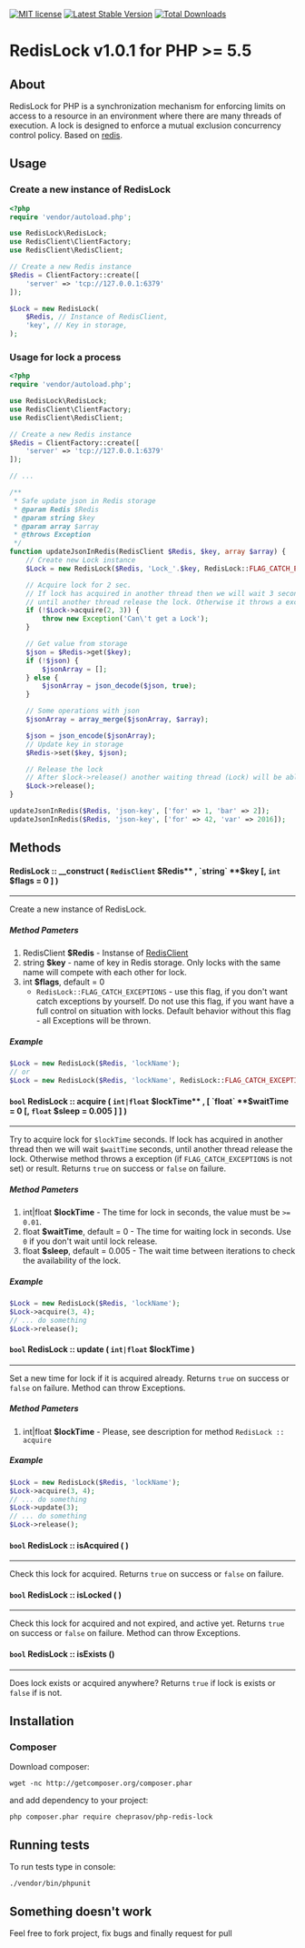 [![MIT license](http://img.shields.io/badge/license-MIT-brightgreen.svg)](http://opensource.org/licenses/MIT)
[![Latest Stable Version](https://poser.pugx.org/cheprasov/php-redis-lock/v/stable)](https://packagist.org/packages/cheprasov/php-redis-lock)
[![Total Downloads](https://poser.pugx.org/cheprasov/php-redis-lock/downloads)](https://packagist.org/packages/cheprasov/php-redis-lock)

# RedisLock v1.0.1 for PHP >= 5.5

## About
RedisLock for PHP is a synchronization mechanism for enforcing limits on access to a resource in an environment where there are many threads of execution. A lock is designed to enforce a mutual exclusion concurrency control policy. Based on [redis](http://redis.io/).


## Usage

### Create a new instance of RedisLock

```php
<?php
require 'vendor/autoload.php';

use RedisLock\RedisLock;
use RedisClient\ClientFactory;
use RedisClient\RedisClient;

// Create a new Redis instance
$Redis = ClientFactory::create([
    'server' => 'tcp://127.0.0.1:6379'
]);

$Lock = new RedisLock(
    $Redis, // Instance of RedisClient,
    'key', // Key in storage,
);
```

### Usage for lock a process

```php
<?php
require 'vendor/autoload.php';

use RedisLock\RedisLock;
use RedisClient\ClientFactory;
use RedisClient\RedisClient;

// Create a new Redis instance
$Redis = ClientFactory::create([
    'server' => 'tcp://127.0.0.1:6379'
]);

// ...

/**
 * Safe update json in Redis storage
 * @param Redis $Redis
 * @param string $key
 * @param array $array
 * @throws Exception
 */
function updateJsonInRedis(RedisClient $Redis, $key, array $array) {
    // Create new Lock instance
    $Lock = new RedisLock($Redis, 'Lock_'.$key, RedisLock::FLAG_CATCH_EXCEPTIONS);

    // Acquire lock for 2 sec.
    // If lock has acquired in another thread then we will wait 3 second,
    // until another thread release the lock. Otherwise it throws a exception.
    if (!$Lock->acquire(2, 3)) {
        throw new Exception('Can\'t get a Lock');
    }

    // Get value from storage
    $json = $Redis->get($key);
    if (!$json) {
        $jsonArray = [];
    } else {
        $jsonArray = json_decode($json, true);
    }

    // Some operations with json
    $jsonArray = array_merge($jsonArray, $array);

    $json = json_encode($jsonArray);
    // Update key in storage
    $Redis->set($key, $json);

    // Release the lock
    // After $lock->release() another waiting thread (Lock) will be able to update json in storage
    $Lock->release();
}

updateJsonInRedis($Redis, 'json-key', ['for' => 1, 'bar' => 2]);
updateJsonInRedis($Redis, 'json-key', ['for' => 42, 'var' => 2016]);

```

## Methods

#### RedisLock :: __construct ( `RedisClient` **$Redis** , `string` **$key** [, `int` **$flags** = 0 ] )
---
Create a new instance of RedisLock.

##### Method Pameters

1. RedisClient **$Redis** - Instanse of [RedisClient](https://github.com/cheprasov/php-redis-client)
2. string **$key** - name of key in Redis storage. Only locks with the same name will compete with each other for lock.
3. int **$flags**, default = 0
   * `RedisLock::FLAG_CATCH_EXCEPTIONS` - use this flag, if you don't want catch exceptions by yourself. Do not use this flag, if you want have a full control on situation with locks. Default behavior without this flag - all Exceptions will be thrown.

##### Example

```php
$Lock = new RedisLock($Redis, 'lockName');
// or
$Lock = new RedisLock($Redis, 'lockName', RedisLock::FLAG_CATCH_EXCEPTIONS);

```

#### `bool` RedisLock :: acquire ( `int|float` **$lockTime** , [ `float` **$waitTime** = 0 [, `float` **$sleep** = 0.005 ] ] )
---
Try to acquire lock for `$lockTime` seconds.
If lock has acquired in another thread then we will wait `$waitTime` seconds, until another thread release the lock.
Otherwise method throws a exception (if `FLAG_CATCH_EXCEPTIONS` is not set) or result.
Returns `true` on success or `false` on failure.

##### Method Pameters

1. int|float **$lockTime** - The time for lock in seconds, the value must be `>= 0.01`.
2. float **$waitTime**, default = 0 - The time for waiting lock in seconds. Use `0` if you don't wait until lock release.
3. float **$sleep**, default = 0.005 - The wait time between iterations to check the availability of the lock.

##### Example

```php
$Lock = new RedisLock($Redis, 'lockName');
$Lock->acquire(3, 4);
// ... do something
$Lock->release();
```

#### `bool` RedisLock :: update ( `int|float` **$lockTime** )
---
Set a new time for lock if it is acquired already. Returns `true` on success or `false` on failure. Method can throw Exceptions.

##### Method Pameters
1. int|float **$lockTime** - Please, see description for method `RedisLock :: acquire`

##### Example

```php
$Lock = new RedisLock($Redis, 'lockName');
$Lock->acquire(3, 4);
// ... do something
$Lock->update(3);
// ... do something
$Lock->release();
```

#### `bool` RedisLock :: isAcquired ( )
---
Check this lock for acquired. Returns `true` on success or `false` on failure.

#### `bool` RedisLock :: isLocked ( )
---
Check this lock for acquired and not expired, and active yet. Returns `true` on success or `false` on failure. Method can throw Exceptions.

#### `bool` RedisLock :: isExists ()
---
Does lock exists or acquired anywhere? Returns `true` if lock is exists or `false` if is not.

## Installation

### Composer

Download composer:

    wget -nc http://getcomposer.org/composer.phar

and add dependency to your project:

    php composer.phar require cheprasov/php-redis-lock

## Running tests

To run tests type in console:

    ./vendor/bin/phpunit

## Something doesn't work

Feel free to fork project, fix bugs and finally request for pull
